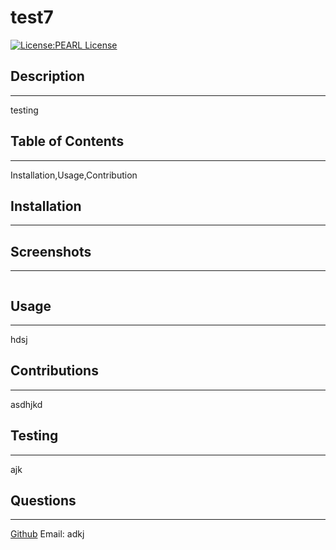 # test7
  [![License:PEARL License](https://img.shields.io/badge/License-Perl-0298c3.svg)](https://opensource.org/licenses/Artistic-2.0)

  ## Description
  ---
  testing
  ## Table of Contents
  ---
  Installation,Usage,Contribution
  ## Installation
  ---
  
  ## Screenshots
  ---
  ![]()
  ## Usage
  ---
  hdsj
  ## Contributions
  ---
  asdhjkd
  ## Testing
  ---
  ajk
  ## Questions
  ---
  [Github](https://github.com/adjdklh/)
  Email: adkj
  